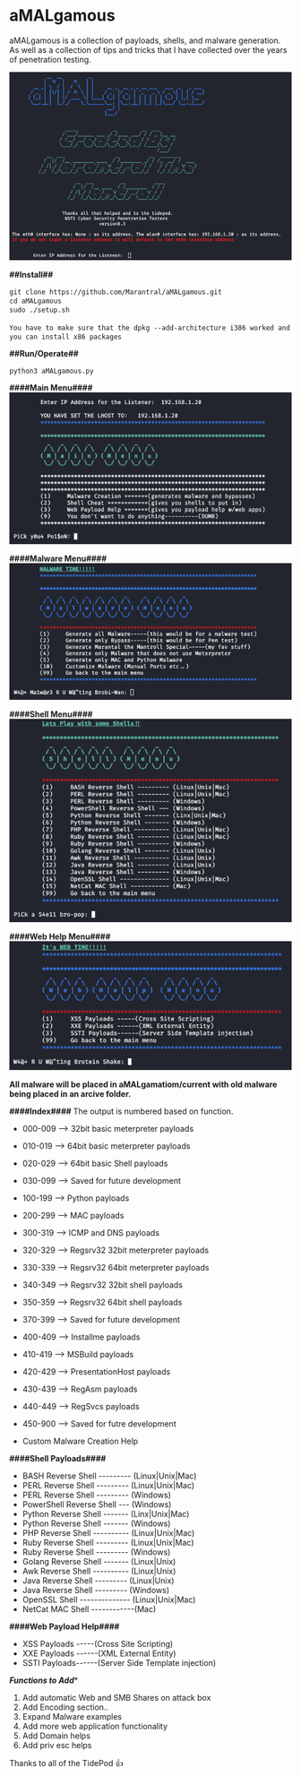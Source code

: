 # aMALgamous
aMALgamous is a collection of payloads, shells, and malware generation. As well as a collection of tips and tricks that I have collected over the years of penetration testing.

![GitHub Logo](/imgs/aMAL.png)

**##Install##**
```
git clone https://github.com/Marantral/aMALgamous.git
cd aMALgamous 
sudo ./setup.sh 

You have to make sure that the dpkg --add-architecture i386 worked and you can install x86 packages
```
**##Run/Operate##**
```
python3 aMALgamous.py
```
**####Main Menu####** <br />
![Alt MM](/imgs/1.png)

**####Malware Menu####** <br />
![Alt Mal](/imgs/2.png)

**####Shell Menu####** <br />
![Alt She](/imgs/3.png)

**####Web Help Menu####** <br />
![Alt Web](/imgs/4.png)

**All malware will be placed in aMALgamatiom/current with old malware being placed in an arcive folder.**

**####Index####**
The output is numbered based on function.
- 000-009 --> 32bit basic meterpreter payloads 
- 010-019 --> 64bit basic meterpreter payloads 
- 020-029 --> 64bit basic Shell payloads 
- 030-099 --> Saved for future development 
- 100-199 --> Python payloads 
- 200-299 --> MAC payloads 
- 300-319 --> ICMP and DNS payloads 
- 320-329 --> Regsrv32 32bit meterpreter payloads 
- 330-339 --> Regsrv32 64bit meterpreter payloads 
- 340-349 --> Regsrv32 32bit shell payloads 
- 350-359 --> Regsrv32 64bit shell payloads 
- 370-399 --> Saved for future development 
- 400-409 --> Installme payloads
- 410-419 --> MSBuild payloads 
- 420-429 --> PresentationHost payloads
- 430-439 --> RegAsm payloads 
- 440-449 --> RegSvcs payloads 
- 450-900 --> Saved for futre development

- Custom Malware Creation Help 

**####Shell Payloads####**
- BASH Reverse Shell --------- (Linux|Unix|Mac)
- PERL Reverse Shell --------- (Linux|Unix|Mac)
- PERL Reverse Shell --------- (Windows)
- PowerShell Reverse Shell --- (Windows)
- Python Reverse Shell ------- (Linx|Unix|Mac)
- Python Reverse Shell ------- (Windows)
- PHP Reverse Shell ---------- (Linux|Unix|Mac)
- Ruby Reverse Shell --------- (Linux|Unix|Mac)
- Ruby Reverse Shell --------- (Windows)
- Golang Reverse Shell ------- (Linux|Unix)
- Awk Reverse Shell ---------- (Linux|Unix)
- Java Reverse Shell --------- (Linux|Unix)
- Java Reverse Shell --------- (Windows)
- OpenSSL Shell -------------- (Linux|Unix|Mac)
- NetCat MAC Shell ------------(Mac) 

**####Web Payload Help####**
- XSS Payloads -----(Cross Site Scripting)
- XXE Payloads ------(XML External Entity)
- SSTI Payloads------(Server Side Template injection)


***********Functions to Add************ 
1. Add automatic Web and SMB Shares on attack box
2. Add Encoding section..
3. Expand Malware examples
4. Add more web application functionality 
5. Add Domain helps
6. Add priv esc helps 

Thanks to all of the TidePod :+1:


